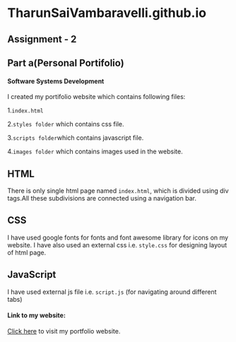 # TharunSaiVambaravelli.github.io
## Assignment - 2
## Part a(Personal Portifolio)
#### Software Systems Development
I created my portifolio website which contains following files:

1.`index.html`

2.`styles folder` which contains css file.

3.`scripts folder`which contains javascript file.

4.`images folder` which contains images used in the website.
## HTML
There is only single html page named `index.html`, which is divided using div tags.All these subdivisions are connected using a navigation bar.

## CSS
I have used google fonts for fonts and  font awesome library for icons on my website. I have also used an external css i.e. `style.css` for designing layout of html page. 

## JavaScript
I have used external js file i.e. `script.js` (for navigating around different tabs)


#### Link to my website:
[Click here](https://tharunsaivambaravelli.github.io/) to visit my portfolio website.

